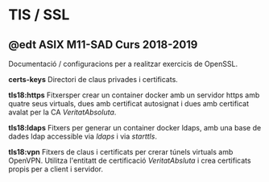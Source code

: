# TlS / SSL
## @edt ASIX M11-SAD Curs 2018-2019

Documentació / configuracions per a realitzar exercicis de OpenSSL.

**certs-keys**  Directori de claus privades i certificats.

**tls18:https** Fitxersper crear un container docker amb un 
servidor https amb quatre seus virtuals, dues amb certificat
autosignat i dues amb certificat avalat per la CA *VeritatAbsoluta*.

**tls18:ldaps** Fitxers per generar un container docker ldaps, 
amb una base de dades ldap accessible via *ldaps* i via *starttls*.

**tls18:vpn** Fitxers de claus i certificats per crerar túnels
 virtuals amb OpenVPN. Utilitza l'entitatt de certificació 
*VeritatAbsluta* i crea certificats propis per a client i servidor.


